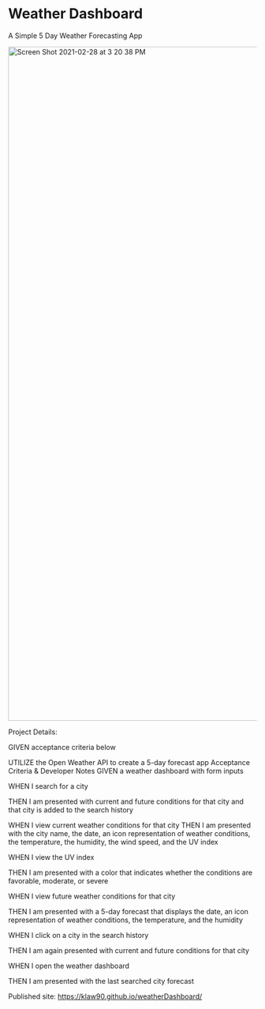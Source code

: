# Weather Dashboard

A Simple 5 Day Weather Forecasting App

<img width="1366" alt="Screen Shot 2021-02-28 at 3 20 38 PM" src="https://user-images.githubusercontent.com/72533535/109432316-8ec36900-79d8-11eb-8e2f-7e5f7596a6f5.png">


Project Details:

GIVEN acceptance criteria below

UTILIZE the Open Weather API to create a 5-day forecast app
Acceptance Criteria & Developer Notes
GIVEN a weather dashboard with form inputs

WHEN I search for a city

THEN I am presented with current and future conditions for that city and that city is added to the search history

WHEN I view current weather conditions for that city THEN I am presented with the city name, the date, an icon representation of weather conditions, the temperature, the humidity, the wind speed, and the UV index

WHEN I view the UV index

THEN I am presented with a color that indicates whether the conditions are favorable, moderate, or severe

WHEN I view future weather conditions for that city

THEN I am presented with a 5-day forecast that displays the date, an icon representation of weather conditions, the temperature, and the humidity

WHEN I click on a city in the search history

THEN I am again presented with current and future conditions for that city

WHEN I open the weather dashboard

THEN I am presented with the last searched city forecast

Published site:
https://klaw90.github.io/weatherDashboard/
